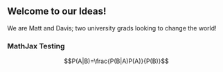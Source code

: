 ## Welcome to our Ideas!

We are Matt and Davis; two university grads looking to change the world!


### MathJax Testing

$$P(A|B)=\frac{P(B|A)P(A)}{P(B)}$$


